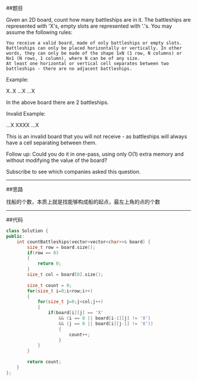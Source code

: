 ##题目



Given an 2D board, count how many battleships are in it. The battleships are represented with 'X's, empty slots are represented with '.'s. You may assume the following rules:

    You receive a valid board, made of only battleships or empty slots.
    Battleships can only be placed horizontally or vertically. In other words, they can only be made of the shape 1xN (1 row, N columns) or Nx1 (N rows, 1 column), where N can be of any size.
    At least one horizontal or vertical cell separates between two battleships - there are no adjacent battleships.

Example:

X..X
...X
...X

In the above board there are 2 battleships.

Invalid Example:

...X
XXXX
...X

This is an invalid board that you will not receive - as battleships will always have a cell separating between them.

Follow up:
Could you do it in one-pass, using only O(1) extra memory and without modifying the value of the board?

Subscribe to see which companies asked this question.



------

##思路

找船的个数，本质上就是找能够构成船的起点，最左上角的点的个数

------

##代码

```cpp
class Solution {
public:
    int countBattleships(vector<vector<char>>& board) {
        size_t row = board.size();
        if(row == 0)
        {
            return 0;
        }
        size_t col = board[0].size();
        
        size_t count = 0;
        for(size_t i=0;i<row;i++)
        {
            for(size_t j=0;j<col;j++)
            {
                if(board[i][j] == 'X'
                    && (i == 0 || board[i-1][j] != 'X')
                    && (j == 0 || board[i][j-1] != 'X'))
                    {
                        count++;
                    }
            }
        }
        
        return count;
    }
};
```